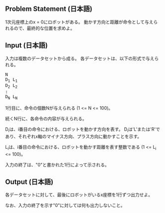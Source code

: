 Problem Statement (日本語)
--
1次元座標上のx = 0にロボットがある。
動かす方向と距離が命令として与えられるので、最終的な位置を求めよ。

Input (日本語)
--
入力は複数のデータセットから成る。
各データセットは、以下の形式で与えられる。

<pre>
N
D<sub>1</sub> L<sub>1</sub>
D<sub>2</sub> L<sub>2</sub>
:
D<sub>N</sub> L<sub>N</sub>
</pre>

1行目に、命令の個数Nが与えられる (1 <= N <= 100)。

続くN行に、各命令の内容が与えられる。

D<sub>i</sub>は、i番目の命令における、ロボットを動かす方向を表す。
D<sub>i</sub>は'L'または'R'であり、それぞれx軸のマイナス方向、プラス方向に動かすことを示す。

L<sub>i</sub>は、i番目の命令における、ロボットを動かす距離を表す整数である (1 <= L<sub>i</sub> <= 100)。

入力の終了は、"0"と書かれた1行によって示される。

Output (日本語)
--
各データセットに対して、最後にロボットがいるx座標を1行ずつ出力せよ。

なお、入力の終了を示す"0"に対しては何も出力しないこと。

